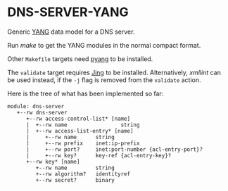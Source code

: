 DNS-SERVER-YANG
==============

Generic [YANG](https://tools.ietf.org/html/draft-ietf-netmod-rfc6020bis-05)
data model for a DNS server. 

Run _make_ to get the YANG modules in the normal compact format.

Other `Makefile` targets need [pyang](https://github.com/mbj4668/pyang)
to be installed.

The `validate` target requires
[Jing](http://www.thaiopensource.com/relaxng/jing.html) to be
installed. Alternatively, _xmllint_ can be used instead, if the `-j`
flag is removed from the `validate` action.

Here is the tree of what has been implemented so far:

```
module: dns-server
   +--rw dns-server
      +--rw access-control-list* [name]
      |  +--rw name                 string
      |  +--rw access-list-entry* [name]
      |     +--rw name      string
      |     +--rw prefix    inet:ip-prefix
      |     +--rw port?     inet:port-number {acl-entry-port}?
      |     +--rw key?      key-ref {acl-entry-key}?
      +--rw key* [name]
         +--rw name         string
         +--rw algorithm?   identityref
         +--rw secret?      binary
```
